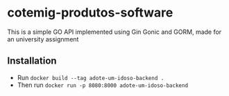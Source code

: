# cotemig-produtos-software

This is a simple GO API implemented using Gin Gonic and GORM, made for an university assignment

## Installation
 - Run `docker build --tag adote-um-idoso-backend .`
 - Then run `docker run -p 8080:8000 adote-um-idoso-backend`
